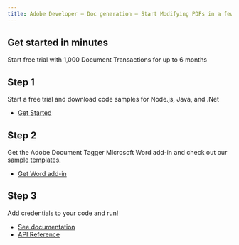 ```yaml
---
title: Adobe Developer — Doc generation — Start Modifying PDFs in a few Minutes
---
```


<TitleBlock slots="heading, text" theme="lightest" className="titleBlock-align-left"/>

## Get started in minutes
Start free trial with 1,000 Document Transactions for up to 6 months

<TextBlock slots="heading, text, buttons" theme="lightest"  width="33%" className="align-left  stepper-horizontal-align"/>

## Step 1

Start a free trial and download code samples for Node.js, Java, and .Net

- [Get Started](https://dc.stage.acrobat.com/dc-integration-creation-app-cdn/index.html?api=document-generation-api)


<TextBlock slots="heading, text, buttons" theme="lightest"  width="33%" className="align-left link  stepper-horizontal-align"/>

## Step 2

Get the Adobe Document Tagger Microsoft Word add-in and check out our [sample templates.](#sample-blade)

- [Get Word add-in](/document-services/docs/overview/document-generation-api/wordaddin/)


<TextBlock slots="heading, text, buttons" theme="lightest"  width="33%" primaryOutline className="align-left link  stepper-horizontal-align"/>

## Step 3

Add credentials to your code and run! 

- [See documentation](/document-services/docs/overview/document-generation-api/)
- [API Reference](https://www.adobe.com/go/dcsdk_APIdocs#post-documentGeneration)
